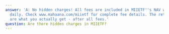 ```yaml
---
answer: 'A: No hidden charges! All fees are included in MIIETF''s NAV which updates
  daily. Check www.mahaana.com/miietf for complete fee details. The returns you see
  are what you actually get - after all fees.'
question: Are there hidden charges in MIIETF?
---
```

